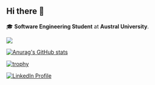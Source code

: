 ## Hi there 👋
🎓 **Software Engineering Student** at **Austral University**.

[![](https://komarev.com/ghpvc/?username=santosbogo&style=for-the-badge)](https://www.linkedin.com/in/santosbogo/)

[![Anurag's GitHub stats](https://github-readme-stats.vercel.app/api?username=santosbogo&show_icons=true&theme=radical)](https://www.linkedin.com/in/santosbogo/)

[![trophy](https://github-profile-trophy.vercel.app/?username=santosbogo&rank=-?,-C&theme=onedark&column=5&margin-w=15&margin-h=15)](https://www.linkedin.com/in/santosbogo/)


<div>
  <a href="https://www.linkedin.com/in/santosbogo/" target="_blank">
    <img src="https://img.shields.io/badge/LinkedIn-blue?style=for-the-badge&logo=linkedin&logoColor=white" alt="LinkedIn Profile">
  </a>
</div>

